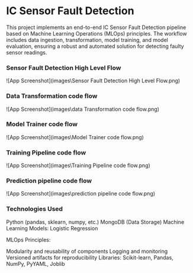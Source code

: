 
# IC Sensor Fault Detection 

This project implements an end-to-end IC Sensor Fault Detection pipeline based on Machine Learning Operations (MLOps) principles. The workflow includes data ingestion, transformation, model training, and model evaluation, ensuring a robust and automated solution for detecting faulty sensor readings.




### Sensor Fault Detection High Level Flow

![App Screenshot](images\Sensor Fault Detection High Level Flow.png)

### Data Transformation code flow

![App Screenshot](images\data Transformation code flow.png)

### Model Trainer code flow

![App Screenshot](images\Model Trainer code flow.png)

### Training Pipeline code flow 

![App Screenshot](images\Training Pipeline code flow.png)

### Prediction pipeline code flow

![App Screenshot](images\prediction pipeline code flow.png)


### Technologies Used

Python (pandas, sklearn, numpy, etc.)
MongoDB (Data Storage)
Machine Learning Models: Logistic Regression

MLOps Principles:

Modularity and reusability of components
Logging and monitoring
Versioned artifacts for reproducibility
Libraries: Scikit-learn, Pandas, NumPy, PyYAML, Joblib

